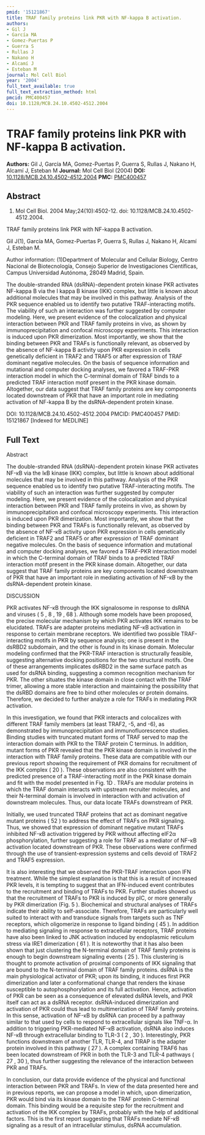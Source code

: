 ```yaml
---
pmid: '15121867'
title: TRAF family proteins link PKR with NF-kappa B activation.
authors:
- Gil J
- García MA
- Gomez-Puertas P
- Guerra S
- Rullas J
- Nakano H
- Alcamí J
- Esteban M
journal: Mol Cell Biol
year: '2004'
full_text_available: true
full_text_extraction_method: html
pmcid: PMC400457
doi: 10.1128/MCB.24.10.4502-4512.2004
---
```


# TRAF family proteins link PKR with NF-kappa B activation.
**Authors:** Gil J, García MA, Gomez-Puertas P, Guerra S, Rullas J, Nakano H, Alcamí J, Esteban M
**Journal:** Mol Cell Biol (2004)
**DOI:** [10.1128/MCB.24.10.4502-4512.2004](https://doi.org/10.1128/MCB.24.10.4502-4512.2004)
**PMC:** [PMC400457](https://www.ncbi.nlm.nih.gov/pmc/articles/PMC400457/)

## Abstract

1. Mol Cell Biol. 2004 May;24(10):4502-12. doi: 10.1128/MCB.24.10.4502-4512.2004.

TRAF family proteins link PKR with NF-kappa B activation.

Gil J(1), García MA, Gomez-Puertas P, Guerra S, Rullas J, Nakano H, Alcamí J, 
Esteban M.

Author information:
(1)Department of Molecular and Cellular Biology, Centro Nacional de 
Biotecnología, Consejo Superior de Investigaciones Científicas, Campus 
Universidad Autónoma, 28049 Madrid, Spain.

The double-stranded RNA (dsRNA)-dependent protein kinase PKR activates NF-kappa 
B via the I kappa B kinase (IKK) complex, but little is known about additional 
molecules that may be involved in this pathway. Analysis of the PKR sequence 
enabled us to identify two putative TRAF-interacting motifs. The viability of 
such an interaction was further suggested by computer modeling. Here, we present 
evidence of the colocalization and physical interaction between PKR and TRAF 
family proteins in vivo, as shown by immunoprecipitation and confocal microscopy 
experiments. This interaction is induced upon PKR dimerization. Most 
importantly, we show that the binding between PKR and TRAFs is functionally 
relevant, as observed by the absence of NF-kappa B activity upon PKR expression 
in cells genetically deficient in TRAF2 and TRAF5 or after expression of TRAF 
dominant negative molecules. On the basis of sequence information and mutational 
and computer docking analyses, we favored a TRAF-PKR interaction model in which 
the C-terminal domain of TRAF binds to a predicted TRAF interaction motif 
present in the PKR kinase domain. Altogether, our data suggest that TRAF family 
proteins are key components located downstream of PKR that have an important 
role in mediating activation of NF-kappa B by the dsRNA-dependent protein 
kinase.

DOI: 10.1128/MCB.24.10.4502-4512.2004
PMCID: PMC400457
PMID: 15121867 [Indexed for MEDLINE]

## Full Text

Abstract

The double-stranded RNA (dsRNA)-dependent protein kinase PKR activates NF-κB via the IκB kinase (IKK) complex, but little is known about additional molecules that may be involved in this pathway. Analysis of the PKR sequence enabled us to identify two putative TRAF-interacting motifs. The viability of such an interaction was further suggested by computer modeling. Here, we present evidence of the colocalization and physical interaction between PKR and TRAF family proteins in vivo, as shown by immunoprecipitation and confocal microscopy experiments. This interaction is induced upon PKR dimerization. Most importantly, we show that the binding between PKR and TRAFs is functionally relevant, as observed by the absence of NF-κB activity upon PKR expression in cells genetically deficient in TRAF2 and TRAF5 or after expression of TRAF dominant negative molecules. On the basis of sequence information and mutational and computer docking analyses, we favored a TRAF-PKR interaction model in which the C-terminal domain of TRAF binds to a predicted TRAF interaction motif present in the PKR kinase domain. Altogether, our data suggest that TRAF family proteins are key components located downstream of PKR that have an important role in mediating activation of NF-κB by the dsRNA-dependent protein kinase.

DISCUSSION

PKR activates NF-κB through the IKK signalosome in response to dsRNA and viruses ( 5 , 8 , 19 , 68 ). Although some models have been proposed, the precise molecular mechanism by which PKR activates IKK remains to be elucidated. TRAFs are adapter proteins mediating NF-κB activation in response to certain membrane receptors. We identified two possible TRAF-interacting motifs in PKR by sequence analysis; one is present in the dsRBD2 subdomain, and the other is found in its kinase domain. Molecular modeling confirmed that the PKR-TRAF interaction is structurally feasible, suggesting alternative docking positions for the two structural motifs. One of these arrangements implicates dsRBD2 in the same surface patch as used for dsRNA binding, suggesting a common recognition mechanism for PKR. The other situates the kinase domain in close contact with the TRAF trimer, allowing a more stable interaction and maintaining the possibility that the dsRBD domains are free to bind other molecules or protein domains. Therefore, we decided to further analyze a role for TRAFs in mediating PKR activation.

In this investigation, we found that PKR interacts and colocalizes with different TRAF family members (at least TRAF2, -5, and -6), as demonstrated by immunoprecipitation and immunofluorescence studies. Binding studies with truncated mutant forms of TRAF served to map the interaction domain with PKR to the TRAF protein C terminus. In addition, mutant forms of PKR revealed that the PKR kinase domain is involved in the interaction with TRAF family proteins. These data are compatible with our previous report showing the requirement of PKR domains for recruitment of the IKK complex ( 20 ). These observations are also consistent with the predicted presence of a TRAF-interacting motif in the PKR kinase domain and fit with the model presented in Fig. 1D . TRAFs are modular proteins in which the TRAF domain interacts with upstream recruiter molecules, and their N-terminal domain is involved in interaction with and activation of downstream molecules. Thus, our data locate TRAFs downstream of PKR.

Initially, we used truncated TRAF proteins that act as dominant negative mutant proteins ( 52 ) to address the effect of TRAFs on PKR signaling. Thus, we showed that expression of dominant negative mutant TRAFs inhibited NF-κB activation triggered by PKR without affecting eIF2α phosphorylation, further suggesting a role for TRAF as a mediator of NF-κB activation located downstream of PKR. These observations were confirmed through the use of transient-expression systems and cells devoid of TRAF2 and TRAF5 expression.

It is also interesting that we observed the PKR-TRAF interaction upon IFN treatment. While the simplest explanation is that this is a result of increased PKR levels, it is tempting to suggest that an IFN-induced event contributes to the recruitment and binding of TRAFs to PKR. Further studies showed us that the recruitment of TRAFs to PKR is induced by pIC, or more generally by PKR dimerization (Fig. 5 ). Biochemical and structural analyses of TRAFs indicate their ability to self-associate. Therefore, TRAFs are particularly well suited to interact with and transduce signals from targets such as TNF receptors, which oligomerize in response to ligand binding ( 45 ). In addition to mediating signaling in response to extracellular receptors, TRAF proteins have also been linked to JNK activation induced by endoplasmic reticulum stress via IRE1 dimerization ( 61 ). It is noteworthy that it has also been shown that just clustering the N-terminal domain of TRAF family proteins is enough to begin downstream signaling events ( 25 ). This clustering is thought to promote activation of proximal components of IKK signaling that are bound to the N-terminal domain of TRAF family proteins. dsRNA is the main physiological activator of PKR; upon its binding, it induces first PKR dimerization and later a conformational change that renders the kinase susceptible to autophosphorylation and its full activation. Hence, activation of PKR can be seen as a consequence of elevated dsRNA levels, and PKR itself can act as a dsRNA receptor. dsRNA-induced dimerization and activation of PKR could thus lead to multimerization of TRAF family proteins. In this sense, activation of NF-κB by dsRNA can proceed by a pathway similar to that used by cells to respond to extracellular signals like TNF-α. In addition to triggering PKR-mediated NF-κB activation, dsRNA also induces NF-κB through extracellular binding to TLR-3 ( 2 , 30 ). Interestingly, PKR functions downstream of another TLR, TLR-4, and TIRAP is the adapter protein involved in this pathway ( 27 ). A complex containing TRAF6 has been located downstream of PKR in both the TLR-3 and TLR-4 pathways ( 27 , 30 ), thus further suggesting the relevance of the interaction between PKR and TRAFs.

In conclusion, our data provide evidence of the physical and functional interaction between PKR and TRAFs. In view of the data presented here and in previous reports, we can propose a model in which, upon dimerization, PKR would bind via its kinase domain to the TRAF protein C-terminal domain. This binding would be a requisite step for the recruitment and activation of the IKK complex by TRAFs, probably with the help of additional factors. This is the first report suggesting that TRAFs mediate NF-κB signaling as a result of an intracellular stimulus, dsRNA accumulation.
